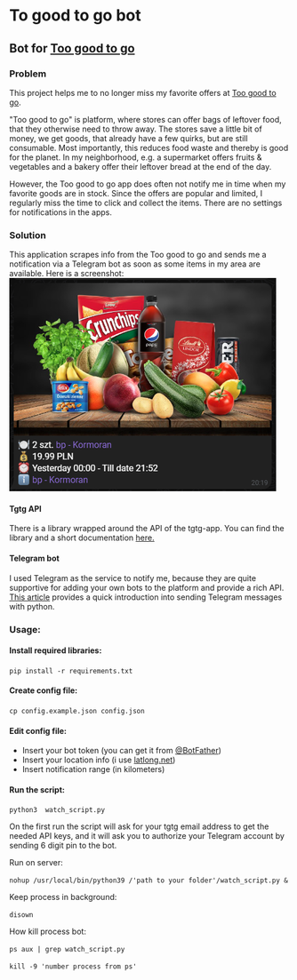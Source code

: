 # To good to go bot
## Bot for [Too good to go](https://toogoodtogo.com)
### Problem
This project helps me to no longer miss my favorite offers at [Too good to go](https://toogoodtogo.com).

"Too good to go" is platform, where stores can offer bags of leftover food, that they otherwise need to throw away. The stores save a little bit of money, we get goods, that already have a few quirks, but are still consumable. Most importantly, this reduces food waste and thereby is good for the planet. In my neighborhood, e.g. a supermarket offers fruits & vegetables and a bakery offer their leftover bread at the end of the day.

However, the Too good to go app does often not notify me in time when my favorite goods are in stock. Since the offers are popular and limited, I regularly miss the time to click and collect the items. There are no settings for notifications in the apps.

### Solution
This application scrapes info from the Too good to go and sends me a notification via a Telegram bot as soon as some items in my area are available.
Here is a screenshot:
![Telegram Screenshot](/result_screenshot.png "Telegram bot with notifications")

#### Tgtg API
There is a library wrapped around the API of the tgtg-app. You can find the library and a short documentation [here.](https://pypi.org/project/tgtg/)

#### Telegram bot
I used Telegram as the service to notify me, because they are quite supportive for adding your own bots to the platform and provide a rich API. [This article](https://medium.com/@ManHay_Hong/how-to-create-a-telegram-bot-and-send-messages-with-python-4cf314d9fa3e) provides a quick introduction into sending Telegram messages with python.

### Usage:
#### Install required libraries:
```pip install -r requirements.txt```
#### Create config file:
```cp config.example.json config.json```
#### Edit config file:
- Insert your bot token (you can get it from [@BotFather](https://t.me/BotFather))
- Insert your location info (i use [latlong.net](https://www.latlong.net/))
- Insert notification range (in kilometers)
#### Run the script:
```python3  watch_script.py```

 On the first run the script will ask for your tgtg email address to get the needed API keys, and it will ask you to authorize your Telegram account by sending 6 digit pin to the bot.

Run on server:

```nohup /usr/local/bin/python39 /'path to your folder'/watch_script.py &```

Keep process in background:

```disown```

How kill process bot:

```ps aux | grep watch_script.py```

```kill -9 'number process from ps'```